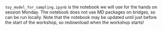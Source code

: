 `toy_model_for_sampling.ipynb` is the notebook we will use for the hands on session Monday. The notebook does not use MD packages on bridges, so can be run locally. Note that the notebook may be updated until just before the start of the workshop, so redownload when the workshop starts!

